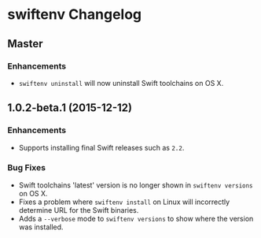 # swiftenv Changelog

## Master

### Enhancements

- `swiftenv uninstall` will now uninstall Swift toolchains on OS X.


## 1.0.2-beta.1 (2015-12-12)

### Enhancements

- Supports installing final Swift releases such as `2.2`.

### Bug Fixes

- Swift toolchains 'latest' version is no longer shown in `swiftenv versions`
  on OS X.
- Fixes a problem where `swiftenv install` on Linux will incorrectly
  determine URL for the Swift binaries.
- Adds a `--verbose` mode to `swiftenv versions` to show where the version was
  installed.
